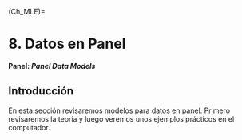 (Ch_MLE)=

# 8. Datos en Panel

**Panel: _Panel Data Models_**

## Introducción

En esta sección revisaremos modelos para datos en panel. Primero revisaremos la teoría y luego veremos unos ejemplos prácticos en el computador.